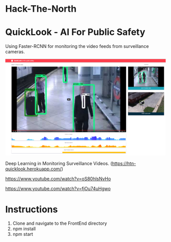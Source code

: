 # Hack-The-North
# QuickLook - AI For Public Safety #

Using Faster-RCNN for monitoring the video feeds from surveillance cameras. 

[![QuickLook](images/homescreen.png)](https://htn-quicklook.herokuapp.com/)

Deep Learning in Monitoring Surveillance Videos. (https://htn-quicklook.herokuapp.com/)

https://www.youtube.com/watch?v=oS80hlsNvHo

https://www.youtube.com/watch?v=fjOu74uHgwo

# Instructions

1. Clone and navigate to the FrontEnd directory
2. npm install
3. npm start
